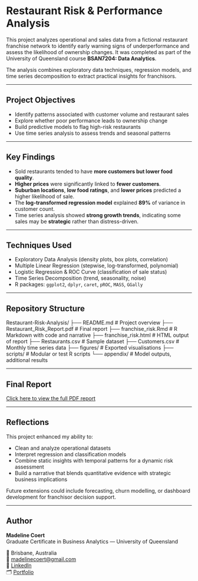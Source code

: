 # Restaurant Risk & Performance Analysis

This project analyzes operational and sales data from a fictional restaurant franchise network to identify early warning signs of underperformance and assess the likelihood of ownership changes. It was completed as part of the University of Queensland course **BSAN7204: Data Analytics**.

The analysis combines exploratory data techniques, regression models, and time series decomposition to extract practical insights for franchisors.

---

## Project Objectives

- Identify patterns associated with customer volume and restaurant sales
- Explore whether poor performance leads to ownership change
- Build predictive models to flag high-risk restaurants
- Use time series analysis to assess trends and seasonal patterns

---

## Key Findings

- Sold restaurants tended to have **more customers but lower food quality**.
- **Higher prices** were significantly linked to **fewer customers**.
- **Suburban locations**, **low food ratings**, and **lower prices** predicted a higher likelihood of sale.
- The **log-transformed regression model** explained **89%** of variance in customer count.
- Time series analysis showed **strong growth trends**, indicating some sales may be **strategic** rather than distress-driven.

---

## Techniques Used

- Exploratory Data Analysis (density plots, box plots, correlation)
- Multiple Linear Regression (stepwise, log-transformed, polynomial)
- Logistic Regression & ROC Curve (classification of sale status)
- Time Series Decomposition (trend, seasonality, noise)
- R packages: `ggplot2`, `dplyr`, `caret`, `pROC`, `MASS`, `GGally`

---

## Repository Structure
Restaurant-Risk-Analysis/
├── README.md # Project overview
├── Restaurant_Risk_Report.pdf # Final report
├── franchise_risk.Rmd # R Markdown with code and narrative
├── franchise_risk.html # HTML output of report
├── Restaurants.csv # Sample dataset
├── Customers.csv # Monthly time series data
├── figures/ # Exported visualisations
├── scripts/ # Modular or test R scripts
└── appendix/ # Model outputs, additional results

---

## Final Report

[Click here to view the full PDF report](./Restaurant_EDA_Report.pdf)

---

## Reflections

This project enhanced my ability to:
- Clean and analyze operational datasets
- Interpret regression and classification models
- Combine static insights with temporal patterns for a dynamic risk assessment
- Build a narrative that blends quantitative evidence with strategic business implications

Future extensions could include forecasting, churn modelling, or dashboard development for franchisor decision support.

---

## Author

**Madeline Coert**  
Graduate Certificate in Business Analytics — University of Queensland  

📍 Brisbane, Australia  
📧 madelinecoert@gmail.com  
🔗 [LinkedIn](https://www.linkedin.com/in/madeline-coert-546667309)  
🗂 [Portfolio](https://www.notion.so/Madeline-Coert-Data-Portfolio-230422558f0280ef88b9f306140f1a)

